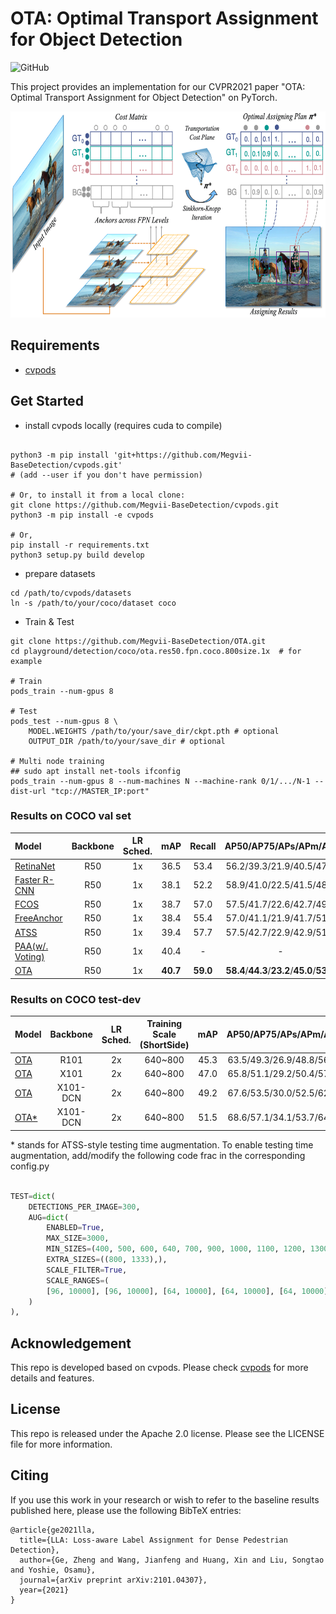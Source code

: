# OTA: Optimal Transport Assignment for Object Detection

![GitHub](https://img.shields.io/github/license/Megvii-BaseDetection/LLA)

This project provides an implementation for our CVPR2021 paper "OTA: Optimal Transport Assignment for Object Detection" on PyTorch.

<img src="./ota.png" width="700" height="330">

## Requirements
* [cvpods](https://github.com/Megvii-BaseDetection/cvpods)

## Get Started

* install cvpods locally (requires cuda to compile)
```shell

python3 -m pip install 'git+https://github.com/Megvii-BaseDetection/cvpods.git'
# (add --user if you don't have permission)

# Or, to install it from a local clone:
git clone https://github.com/Megvii-BaseDetection/cvpods.git
python3 -m pip install -e cvpods

# Or,
pip install -r requirements.txt
python3 setup.py build develop
```

* prepare datasets
```shell
cd /path/to/cvpods/datasets
ln -s /path/to/your/coco/dataset coco
```

* Train & Test
```shell
git clone https://github.com/Megvii-BaseDetection/OTA.git
cd playground/detection/coco/ota.res50.fpn.coco.800size.1x  # for example

# Train
pods_train --num-gpus 8

# Test
pods_test --num-gpus 8 \
    MODEL.WEIGHTS /path/to/your/save_dir/ckpt.pth # optional
    OUTPUT_DIR /path/to/your/save_dir # optional

# Multi node training
## sudo apt install net-tools ifconfig
pods_train --num-gpus 8 --num-machines N --machine-rank 0/1/.../N-1 --dist-url "tcp://MASTER_IP:port"

```

### Results on COCO val set

| Model | Backbone | LR Sched. | mAP | Recall | AP50/AP75/APs/APm/APl | Download |
|:------| :----:   | :----: |:---:| :---:| :---:| :---:|
|  [RetinaNet](https://github.com/Megvii-BaseDetection/cvpods/tree/master/playground/detection/coco/retinanet/retinanet.res50.fpn.coco.multiscale.1x) | R50   | 1x       | 36.5 |  53.4  |  56.2/39.3/21.9/40.5/47.7  | - |
|  [Faster R-CNN](https://github.com/Megvii-BaseDetection/cvpods/tree/master/playground/detection/coco/rcnn/faster_rcnn.res50.fpn.coco.multiscale.1x) | R50   | 1x       | 38.1 |  52.2  |  58.9/41.0/22.5/41.5/48.9  | - |
|  [FCOS](https://github.com/Megvii-BaseDetection/cvpods/tree/master/playground/detection/coco/fcos/fcos.res50.fpn.coco.800size.1x) | R50   | 1x       | 38.7 |  57.0   | 57.5/41.7/22.6/42.7/49.9   | - |
|  [FreeAnchor](https://github.com/Megvii-BaseDetection/cvpods/tree/master/playground/detection/coco/free_anchor/free_anchor.res50.fpn.coco.800size.1x) | R50   | 1x | 38.4 | 55.4  | 57.0/41.1/21.9/41.7/51.8      | - |
|  [ATSS](https://github.com/Megvii-BaseDetection/cvpods/tree/master/playground/detection/coco/atss/atss.res50.fpn.coco.800size.1x) | R50   | 1x    | 39.4 | 57.7    |  57.5/42.7/22.9/42.9/51.2   | - |
|  [PAA\(w/. Voting\)](https://github.com/kkhoot/PAA) | R50   | 1x  | 40.4 |   -  |  -   | - |
|  [OTA](https://github.com/Joker316701882/OTA/tree/main/playground/detection/coco/ota.res50.fpn.coco.800size.1x) | R50   | 1x       | **40.7**  |  **59.0** |  **58.4**/**44.3**/**23.2**/**45.0**/**53.6**    | [weights](https://megvii-my.sharepoint.cn/:u:/g/personal/gezheng_megvii_com/ETpQpDF_5E5JlmNfK1h4zLABNH1St_BXLnkvbpKjAEB5Tg) |

### Results on COCO test-dev
| Model | Backbone | LR Sched. | Training Scale (ShortSide) |mAP | AP50/AP75/APs/APm/APl | Download |
|:------| :----:   | :----: |:---:| :---:| :---:| :---:|
|  [OTA](https://github.com/Joker316701882/OTA/tree/main/playground/detection/coco/ota.res101.fpn.coco.800size.1x) | R101   | 2x | 640~800 | 45.3 | 63.5/49.3/26.9/48.8/56.1   | [weights](https://megvii-my.sharepoint.cn/:u:/g/personal/gezheng_megvii_com/EXRgFRfL2ZZHiuKEK2bNn5oBjKIlQwaeX0zH02wWomGLYQ?e=6Ctp5E) |
|  [OTA](https://github.com/Joker316701882/OTA/tree/main/playground/detection/coco/ota.x101.fpn.coco.800size.1x) | X101     | 2x | 640~800 | 47.0 | 65.8/51.1/29.2/50.4/57.9 | [weights](https://megvii-my.sharepoint.cn/:u:/g/personal/gezheng_megvii_com/Ec2yTrxYDZFAgqWGEnNT6pwB870Frg641WRy7zctHyRzPw?e=YS1RC2) |
|  [OTA](https://github.com/Joker316701882/OTA/tree/main/playground/detection/coco/ota.x101.dcnv2.fpn.coco.800size.1x) | X101-DCN | 2x | 640~800 | 49.2 |   67.6/53.5/30.0/52.5/62.3 | [weights](https://megvii-my.sharepoint.cn/:u:/g/personal/gezheng_megvii_com/EYy9odfpIEhIszqrI_vbuzIBlPcW7YRZYmXaT9ws7FkRRg?e=ZYo8SO) |
|  [OTA*](https://github.com/Joker316701882/OTA/tree/main/playground/detection/coco/ota.x101.dcnv2.fpn.coco.800size.1x) | X101-DCN | 2x | 640~800 | 51.5 |   68.6/57.1/34.1/53.7/64.1 | [weights](https://megvii-my.sharepoint.cn/:u:/g/personal/gezheng_megvii_com/EYy9odfpIEhIszqrI_vbuzIBlPcW7YRZYmXaT9ws7FkRRg?e=ZYo8SO) |

\* stands for ATSS-style testing time augmentation. To enable testing time augmentation, add/modify the following code frac in the corresponding config.py

```python

TEST=dict(
    DETECTIONS_PER_IMAGE=300,
    AUG=dict(
        ENABLED=True,
        MAX_SIZE=3000,
        MIN_SIZES=(400, 500, 600, 640, 700, 900, 1000, 1100, 1200, 1300, 1400, 1800),
        EXTRA_SIZES=((800, 1333),),
        SCALE_FILTER=True,
        SCALE_RANGES=(
        [96, 10000], [96, 10000], [64, 10000], [64, 10000], [64, 10000], [0, 10000], [0, 10000], [0, 256], [0, 256], [0, 192], [0, 192], [0, 96], [0, 10000])
    )
),

```

## Acknowledgement
This repo is developed based on cvpods. Please check [cvpods](https://github.com/Megvii-BaseDetection/cvpods) for more details and features.

## License
This repo is released under the Apache 2.0 license. Please see the LICENSE file for more information.

## Citing
If you use this work in your research or wish to refer to the baseline results published here, please use the following BibTeX entries:
```
@article{ge2021lla,
  title={LLA: Loss-aware Label Assignment for Dense Pedestrian Detection},
  author={Ge, Zheng and Wang, Jianfeng and Huang, Xin and Liu, Songtao and Yoshie, Osamu},
  journal={arXiv preprint arXiv:2101.04307},
  year={2021}
}
```
